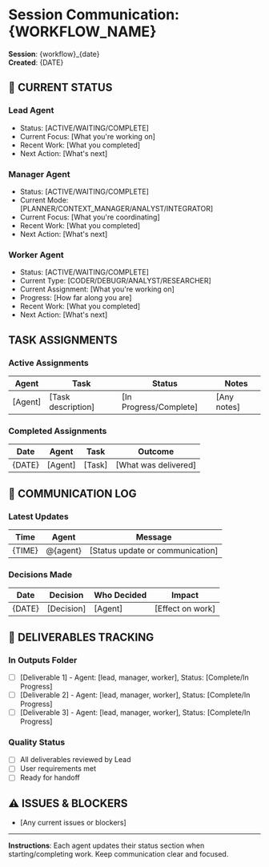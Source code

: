 # Session Communication: {WORKFLOW_NAME}
**Session**: {workflow}_{date}  
**Created**: {DATE}

## 🎯 **CURRENT STATUS**

### **Lead Agent**
- Status: [ACTIVE/WAITING/COMPLETE]
- Current Focus: [What you're working on]
- Recent Work: [What you completed]
- Next Action: [What's next]

### **Manager Agent**
- Status: [ACTIVE/WAITING/COMPLETE] 
- Current Mode: [PLANNER/CONTEXT_MANAGER/ANALYST/INTEGRATOR]
- Current Focus: [What you're coordinating]
- Recent Work: [What you completed]
- Next Action: [What's next]

### **Worker Agent**
- Status: [ACTIVE/WAITING/COMPLETE]
- Current Type: [CODER/DEBUGR/ANALYST/RESEARCHER]
- Current Assignment: [What you're working on]
- Progress: [How far along you are]
- Recent Work: [What you completed]
- Next Action: [What's next]

## **TASK ASSIGNMENTS**

### **Active Assignments**
| Agent | Task | Status | Notes |
|-------|------|--------|--------|
| [Agent] | [Task description] | [In Progress/Complete] | [Any notes] |

### **Completed Assignments**
| Date | Agent | Task | Outcome |
|------|-------|------|----------|
| {DATE} | [Agent] | [Task] | [What was delivered] |

## 💬 **COMMUNICATION LOG**

### **Latest Updates**
| Time | Agent | Message |
|------|-------|---------|
| {TIME} | @{agent} | [Status update or communication] |

### **Decisions Made**
| Date | Decision | Who Decided | Impact |
|------|----------|-------------|--------|
| {DATE} | [Decision] | [Agent] | [Effect on work] |

## 📁 **DELIVERABLES TRACKING**

### **In Outputs Folder**
- [ ] [Deliverable 1] - Agent: [lead, manager, worker], Status: [Complete/In Progress]
- [ ] [Deliverable 2] - Agent: [lead, manager, worker], Status: [Complete/In Progress]
- [ ] [Deliverable 3] - Agent: [lead, manager, worker], Status: [Complete/In Progress]

### **Quality Status**
- [ ] All deliverables reviewed by Lead
- [ ] User requirements met
- [ ] Ready for handoff

## ⚠️ **ISSUES & BLOCKERS**
- [Any current issues or blockers]

---

**Instructions**: Each agent updates their status section when starting/completing work. Keep communication clear and focused.